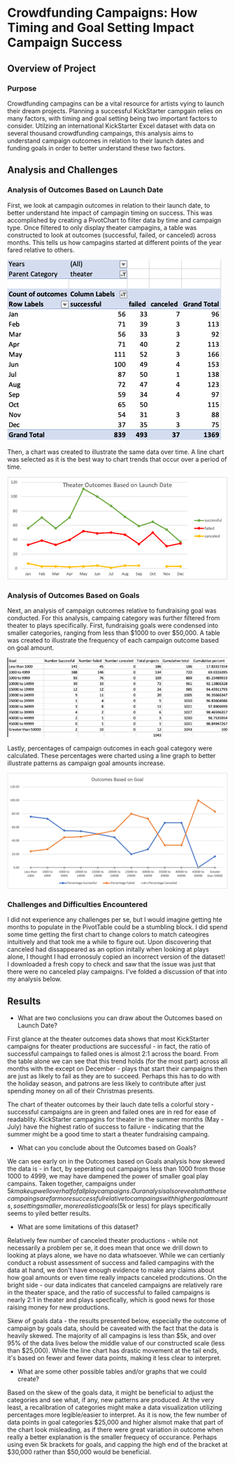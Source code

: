 # Crowdfunding Campaigns: How Timing and Goal Setting Impact Campaign Success

## Overview of Project

### Purpose
Crowdfunding campagins can be a vital resource for artists vying to launch their dream projects.  Planning a successful KickStarter campgain relies on many factors, with timing and goal setting being two important factors to consider.  Utilzing an international KickStarter Excel dataset with data on several thousand crowdfunding campaings, this analysis aims to understand campaign outcomes in relation to their launch dates and funding goals in order to better understand these two factors.   

## Analysis and Challenges

### Analysis of Outcomes Based on Launch Date
First, we look at campagin outcomes in relation to their launch date, to better understand hte impact of campagin timing on success.  This was accomplished by creating a PivotChart to filter data by time and campaign type.  Once filtered to only display theater campagins, a table was constructed to look at outcomes (successful, failed, or canceled) across months.  This tells us how campagins started at different points of the year fared relative to others.

![Table of Theater Outcomes by Launch Date](/resources/Theater_Outcomes_by_Launch_Date_Table.png)

Then, a chart was created to illustrate the same data over time.  A line chart was selected as it is the best way to chart trends that occur over a period of time.

![Chart of Theater Outcomes by Launch Date](/resources/Theater_Outcomes_vs_Launch.png)

### Analysis of Outcomes Based on Goals
Next, an analysis of campaign outcomes relative to fundraising goal was conducted.  For this analysis, campaing category was further filtered from theater to plays specifically.  First, fundraising goals were condensed into smaller categories, ranging from less than $1000 to over $50,000.  A table was created to illustrate the frequency of each campaign outcome based on goal amount.

![Table of Play Outcomes Based on Goal](/resources/Outcomes_vs_Goal_Table.png)

Lastly, percentages of campaign outcomes in each goal category were calculated.  These percentages were charted using a line graph to better illustrate patterns as campaign goal amounts increase.

![Chart of Play Outcomes Based on Goal](/resources/Outcomes_vs_Goals.png)

### Challenges and Difficulties Encountered
I did not experience any challenges per se, but I would imagine getting hte months to populate in the PivotTable could be a stumbling block.  I did spend some time getting the first chart to change colors to match cateogires intuitively and that took me a while to figure out.  Upon discovering that canceled had dissappeared as an option initally when looking at plays alone, I thought I had erronosuly copied an incorrect version of the dataset! I downloaded a fresh copy to check and saw that the issue was just that there were no canceled play campaigns.  I've folded a discussion of that into my analysis below.  

## Results

- What are two conclusions you can draw about the Outcomes based on Launch Date?

First glance at the theater outcomes data shows that most KickStarter campaigns for theater productions are successful - in fact, the ratio of successful campaings to failed ones is almost 2:1 across the board.  From the table alone we can see that this trend holds (for the most part) across all months with the except on December - plays that start their campaigns then are just as likely to fail as they are to succeed.  Perhaps this has to do with the holiday season, and patrons are less likely to contribute after just spending money on all of their Christmas presents.

The chart of theater outcomes by their lauch date tells a colorful story - successful campaigns are in green and failed ones are in red for ease of readablity.  KickStarter campagins for theater in the summer months (May - July) have the highest ratio of success to failure - indicating that the summer might be a good time to start a theater fundraising campaing.  

- What can you conclude about the Outcomes based on Goals?

We can see early on in the Outcomes based on Goals analysis how skewed the data is - in fact, by seperating out campaigns less than 1000 from those 1000 to 4999, we may have dampened the power of smaller goal play campains.  Taken together, campaigns under $5k make up well over half of all play campaigns.  Our analysis also reveals that these campaings are far more successful relative to campaings with higher goal amounts, so setting smaller, more realistic goals ($5k or less) for plays specifically seems to yiled better results.

- What are some limitations of this dataset?

Relatively few number of canceled theater productions - while not necessarily a problem per se, it does mean that once we drill down to looking at plays alone, we have no data whatsoever.  While we can certianly conduct a robust assessment of success and failed campagins with the data at hand, we don't have enough evidence to make any claims about how goal amounts or even time really impacts canceled prodcutions.  On the bright side - our data indicates that canceled campaigns are relatively rare in the theater space, and the ratio of successful to failed campaigns is nearly 2:1 in theater and plays specfically, which is good news for those raising money for new productions.  

Skew of goals data - the results presented below, especially the outcome of campaign by goals data, should be caveated with the fact that the data is heavily skewed.  The majority of all campagins is less than $5k, and over 95% of the data lives below the middle value of our constructed scale (less than $25,000).  While the line chart has drastic movement at the tail ends, it's based on fewer and fewer data points, making it less clear to interpret.  

- What are some other possible tables and/or graphs that we could create?

Based on the skew of the goals data, it might be beneficial to adjust the categories and see what, if any, new patterns are produced.  At the very least, a recalibration of categories might make a data visualization utilizing percentages more legible/easier to interpret.  As it is now, the few number of data points in goal categories $25,000 and higher alsmot make that part of the chart look misleading, as if there were great variation in outcome when really a better explanation is the smaller frequecy of occurance.  Perhaps using even 5k brackets for goals, and capping the high end of the bracket at $30,000 rather than $50,000 would be beneficial. 

